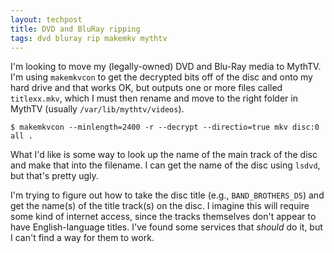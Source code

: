 ```yaml
---
layout: techpost
title: DVD and BluRay ripping
tags: dvd bluray rip makemkv mythtv
---
```


I'm looking to move my (legally-owned) DVD and Blu-Ray media to MythTV. I'm using `makemkvcon` to get the decrypted bits off of the disc and onto my hard drive and that works OK, but outputs one or more files called `titlexx.mkv`, which I must then rename and move to the right folder in MythTV (usually `/var/lib/mythtv/videos`).

`$ makemkvcon --minlength=2400 -r --decrypt --directio=true mkv disc:0 all .`

What I'd like is some way to look up the name of the main track of the disc and make that into the filename. I can get the name of the disc using `lsdvd`, but that's pretty ugly.

I'm trying to figure out how to take the disc title (e.g., `BAND_BROTHERS_D5`) and get the name(s) of the title track(s) on the disc. I imagine this will require some kind of internet access, since the tracks themselves don't appear to have English-language titles. I've found some services that _should_ do it, but I can't find a way for them to work.
